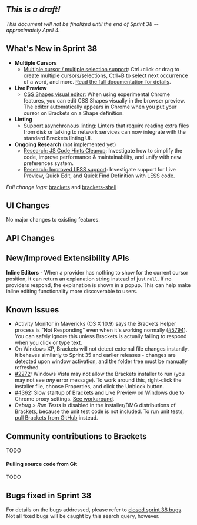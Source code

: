 _This is a draft!_
--------------------
_This document will not be finalized until the end of Sprint 38 -- approximately April 4._

What's New in Sprint 38
-----------------------
* **Multiple Cursors**
    * [Multiple cursor / multiple selection support](https://trello.com/c/g58aNzCz/1187-finish-multiple-selection-multiple-cursor-support): Ctrl+click or drag to create multiple cursors/selections, Ctrl+B to select next occurrence of a word, and more. [Read the full documentation for details](https://github.com/adobe/brackets/wiki/Working-with-Multiple-Selections).
* **Live Preview**
    * [CSS Shapes visual editor](https://trello.com/c/iUHklzZB/1145-shapes-editor-extension-integrate-into-brackets): When using experimental Chrome features, you can edit CSS Shapes visually in the browser preview. The editor automatically appears in Chrome when you put your cursor on Brackets on a Shape definition.
* **Linting**
    * [Support asynchronous linting](https://github.com/adobe/brackets/pull/6530): Linters that require reading extra files from disk or talking to network services can now integrate with the standard Brackets linting UI.
* **Ongoing Research** (not implemented yet)
    * [Research: JS Code Hints Cleanup](https://trello.com/c/heHZlATB/1158-research-js-code-hints-cleanup): Investigate how to simplify the code, improve performance & maintainability, and unify with new preferences system.
    * [Research: Improved LESS support](https://trello.com/c/qv5gTqXp/1163-s-research-early-less-support): Investigate support for Live Preview, Quick Edit, and Quick Find Definition with LESS code.


_Full change logs:_ [brackets](https://github.com/adobe/brackets/compare/sprint-37...sprint-38#commits_bucket) and [brackets-shell](https://github.com/adobe/brackets-shell/compare/sprint-37...sprint-38#commits_bucket)


UI Changes
----------
No major changes to existing features.


API Changes
-----------

New/Improved Extensibility APIs
-------------------------------
**Inline Editors** - When a provider has nothing to show for the current cursor position, it can return an explanation string instead of just `null`. If no providers respond, the explanation is shown in a popup. This can help make inline editing functionality more discoverable to users.


Known Issues
------------
* Activity Monitor in Mavericks (OS X 10.9) says the Brackets Helper process is "Not Responding" even when it's working normally ([#5794](https://github.com/adobe/brackets/issues/5794)). You can safely ignore this unless Brackets is actually failing to respond when you click or type text.
* On Windows XP, Brackets will not detect external file changes instantly. It behaves similarly to Sprint 35 and earlier releases - changes are detected upon window activation, and the folder tree must be manually refreshed.
* [#2272](https://github.com/adobe/brackets/issues/2272): Windows Vista may not allow the Brackets installer to run (you may not see _any_ error message). To work around this, right-click the installer file, choose Properties, and click the Unblock button.
* [#4362](https://github.com/adobe/brackets/issues/4362): Slow startup of Brackets and Live Preview on Windows due to Chrome proxy settings. [See workaround](https://support.google.com/chrome/answer/106010?hl=en).
* _Debug > Run Tests_ is disabled in the installer/DMG distributions of Brackets, because the unit test code is not included. To run unit tests, [pull Brackets from GitHub](https://github.com/adobe/brackets/wiki/How-to-Hack-on-Brackets#wiki-getcode) instead.


Community contributions to Brackets
-----------------------------------
TODO

#### Pulling source code from Git
TODO

Bugs fixed in Sprint 38
-----------------------
For details on the bugs addressed, please refer to [closed sprint 38 bugs](https://github.com/adobe/brackets/issues?labels=&milestone=25&state=closed). Not all fixed bugs will be caught by this search query, however.